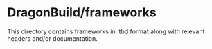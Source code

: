 # DragonBuild/frameworks

This directory contains frameworks in .tbd format along with relevant headers and/or documentation.
